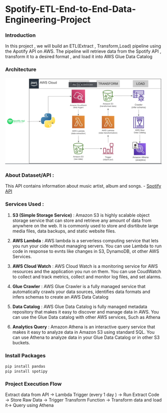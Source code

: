 # Spotify-ETL-End-to-End-Data-Engineering-Project

### Introduction

In this project , we will build an ETL(Extract , Transform,Load) pipeline using the Apotify API on AWS. The pipeline will retrieve data from the Spotify API , transform it to a desired format , and load it into AWS Glue Data Catalog

### Architecture 

![Architecture Diagram](image-1.png)

### About Dataset/API : 
This API contains information about music artist, album and songs. - [Spotify API](https://developer.spotify.com/documentation/web-api)

### Services Used :

1. **S3 (Simple Storage Service)** : Amazon S3 is highly scalable object storage service that can store and retrieve any amount of data from anywhere on the web. It is commonly used to store and disrtibute large  media files, data backups, and static website files.

2. **AWS Lambda** : AWS lambda is a serverless computing service that lets you run your cide without managing servers. You can use Lambda to run code in response to evnts like changes in S3, DynamoDB, ot other AWS Services.

3. **AWS Cloud Watch** : AWS Cloud Watch is a monitoring service for AWS resources and the application you run on them. You can use CoudWatch to collect and track metrics, collect and monitor log files, and set alarms.

4. **Glue Crawler** : AWS Glue Crawler is a fully managed service that automatically crawls your data sources, identifies data formats and infers schemas to create an AWS Data Catalog 

5. **Data Catalog** : AWS Glue Data Catalog is fully managed metadata repository that makes it easy to discover and manage data in AWS. You can use the Glue Data catalog with other AWS services, Such as Athena

6. **Analytics Query** : Amazon Athena is an interactive query service that makes it easy to analyze data in Amazon S3 using standard SQL. You can use Athena to analyze data in your Glue Data Catalog or in other S3 buckets.


### Install Packages

```
pip install pandas 
pip install spotipy

```

### Project Execution Flow

Extract data from API -> Lambda Trigger (every 1 day ) -> Run Extract Code -> Store Raw Data -> Trigger Transform Function -> Transform data and load it-> Query using Athena
